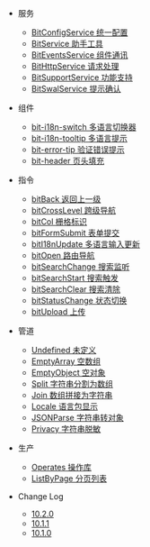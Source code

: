 - 服务
  - [BitConfigService 统一配置](common/bit-config-service)
  - [BitService 助手工具](common/bit-service)
  - [BitEventsService 组件通讯](common/bit-events-service)
  - [BitHttpService 请求处理](common/bit-http-service)
  - [BitSupportService 功能支持](common/bit-support-service)
  - [BitSwalService 提示确认](common/bit-swal-service)

- 组件
  - [bit-i18n-switch 多语言切换器](component/bit-i18n-switch)
  - [bit-i18n-tooltip 多语言提示](component/bit-i18n-tooltip)
  - [bit-error-tip 验证错误提示](component/bit-error-tip)
  - [bit-header 页头填充](component/bit-header)

- 指令
  - [bitBack 返回上一级](directive/bit-back)
  - [bitCrossLevel 跨级导航](directive/bit-cross-level)
  - [bitCol 栅格标识](directive/bit-col)
  - [bitFormSubmit 表单提交](directive/bit-form-submit)
  - [bitI18nUpdate 多语言输入更新](directive/bit-i18n-update)
  - [bitOpen 路由导航](directive/bit-open)
  - [bitSearchChange 搜索监听](directive/bit-search-change)
  - [bitSearchStart 搜索触发](directive/bit-search-start)
  - [bitSearchClear 搜索清除](directive/bit-search-clear)
  - [bitStatusChange 状态切换](directive/bit-status-change)
  - [bitUpload 上传](directive/bit-upload)

- 管道
  - [Undefined 未定义](pipe/undefined)
  - [EmptyArray 空数组](pipe/empty-array)
  - [EmptyObject 空对象](pipe/empty-object)
  - [Split 字符串分割为数组](pipe/split)
  - [Join 数组拼接为字符串](pipe/join)
  - [Locale 语言包显示](pipe/locale)
  - [JSONParse 字符串转对象](pipe/json-parse)
  - [Privacy 字符串脱敏](pipe/privacy)

- 生产
  - [Operates 操作库](extra/operates)
  - [ListByPage 分页列表](factory/list-by-page)

- Change Log
  - [10.2.0](changelog/10.2.0)
  - [10.1.1](changelog/10.1.1)
  - [10.1.0](changelog/10.1.0)
